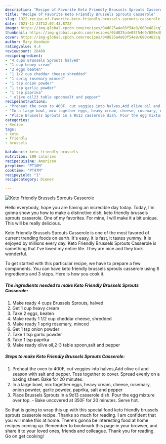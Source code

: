```yaml
---
description: "Recipe of Favorite Keto Friendly Brussels Sprouts Casserole"
title: "Recipe of Favorite Keto Friendly Brussels Sprouts Casserole"
slug: 1922-recipe-of-favorite-keto-friendly-brussels-sprouts-casserole
date: 2021-11-23T12:07:43.872Z
image: https://img-global.cpcdn.com/recipes/04d825a4e03f54e9/680x482cq70/keto-friendly-brussels-sprouts-casserole-recipe-main-photo.jpg
thumbnail: https://img-global.cpcdn.com/recipes/04d825a4e03f54e9/680x482cq70/keto-friendly-brussels-sprouts-casserole-recipe-main-photo.jpg
cover: https://img-global.cpcdn.com/recipes/04d825a4e03f54e9/680x482cq70/keto-friendly-brussels-sprouts-casserole-recipe-main-photo.jpg
author: Mary Goodwin
ratingvalue: 4.4
reviewcount: 28480
recipeingredient:
- "4 cups Brussels Sprouts halved"
- "1 cup heavy cream"
- "2 eggs beaten"
- "1 1/2 cup cheddar cheese shredded"
- "1 sprig rosemary minced"
- "1 tsp onion powder"
- "1 tsp garlic powder"
- "1 tsp paprika"
- " olive oil23 table spoonsalt and pepper"
recipeinstructions:
- "Preheat the oven to 400F, cut veggies into halves,Add olive oil and season with salt and pepper. Toss together to cover. Spread evenly on a baking sheet. Bake for 20 minutes."
- "In a large bowl, mix together eggs, heavy cream, cheese, rosemary, onion powder, garlic powder, paprika, salt and pepper"
- "Place Brussels Sprouts in a 9x13 casserole dish. Pour the egg mixture over top. Bake uncovered at 350F for 20 minutes. Serve hot."
categories:
- Recipe
tags:
- keto
- friendly
- brussels

katakunci: keto friendly brussels 
nutrition: 109 calories
recipecuisine: American
preptime: "PT10M"
cooktime: "PT47M"
recipeyield: "1"
recipecategory: Dinner

---
```



![Keto Friendly Brussels Sprouts Casserole](https://img-global.cpcdn.com/recipes/04d825a4e03f54e9/680x482cq70/keto-friendly-brussels-sprouts-casserole-recipe-main-photo.jpg)

Hello everybody, hope you are having an incredible day today. Today, I'm gonna show you how to make a distinctive dish, keto friendly brussels sprouts casserole. One of my favorites. For mine, I will make it a bit unique. This will be really delicious.

Keto Friendly Brussels Sprouts Casserole is one of the most favored of current trending foods on earth. It's easy, it is fast, it tastes yummy. It is enjoyed by millions every day. Keto Friendly Brussels Sprouts Casserole is something that I've loved my entire life. They are nice and they look wonderful.




To get started with this particular recipe, we have to prepare a few components. You can have keto friendly brussels sprouts casserole using 9 ingredients and 3 steps. Here is how you cook it.

<!--inarticleads1-->

##### The ingredients needed to make Keto Friendly Brussels Sprouts Casserole:

1. Make ready 4 cups Brussels Sprouts, halved
1. Get 1 cup heavy cream
1. Take 2 eggs, beaten
1. Make ready 1 1/2 cup cheddar cheese, shredded
1. Make ready 1 sprig rosemary, minced
1. Get 1 tsp onion powder
1. Take 1 tsp garlic powder
1. Take 1 tsp paprika
1. Make ready  olive oil,2-3 table spoon,salt and pepper




<!--inarticleads2-->

##### Steps to make Keto Friendly Brussels Sprouts Casserole:

1. Preheat the oven to 400F, cut veggies into halves,Add olive oil and season with salt and pepper. Toss together to cover. Spread evenly on a baking sheet. Bake for 20 minutes.
1. In a large bowl, mix together eggs, heavy cream, cheese, rosemary, onion powder, garlic powder, paprika, salt and pepper
1. Place Brussels Sprouts in a 9x13 casserole dish. Pour the egg mixture over top. - Bake uncovered at 350F for 20 minutes. Serve hot.




So that is going to wrap this up with this special food keto friendly brussels sprouts casserole recipe. Thanks so much for reading. I am confident that you will make this at home. There's gonna be interesting food at home recipes coming up. Remember to bookmark this page in your browser, and share it to your loved ones, friends and colleague. Thank you for reading. Go on get cooking!
